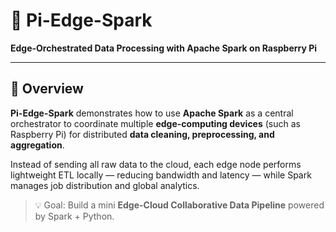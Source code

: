 # 🧠 Pi-Edge-Spark  
**Edge-Orchestrated Data Processing with Apache Spark on Raspberry Pi**

---

## 📘 Overview
**Pi-Edge-Spark** demonstrates how to use **Apache Spark** as a central orchestrator to coordinate multiple **edge-computing devices** (such as Raspberry Pi) for distributed **data cleaning, preprocessing, and aggregation**.

Instead of sending all raw data to the cloud, each edge node performs lightweight ETL locally — reducing bandwidth and latency — while Spark manages job distribution and global analytics.

> 💡 Goal: Build a mini **Edge-Cloud Collaborative Data Pipeline** powered by Spark + Python.